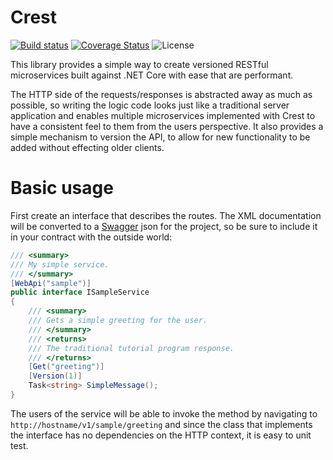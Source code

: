 # Crest

[![Build status](https://ci.appveyor.com/api/projects/status/spal08yea33stdlw/branch/master?svg=true)](https://ci.appveyor.com/project/samcragg/crest/branch/master) [![Coverage Status](https://coveralls.io/repos/github/samcragg/Crest/badge.svg?branch=master)](https://coveralls.io/github/samcragg/Crest?branch=master) ![License](https://img.shields.io/github/license/samcragg/crest.svg)

This library provides a simple way to create versioned RESTful microservices
built against .NET Core with ease that are performant.

The HTTP side of the requests/responses is abstracted away as much as possible,
so writing the logic code looks just like a traditional server application and
enables multiple microservices implemented with Crest to have a consistent
feel to them from the users perspective. It also provides a simple mechanism to
version the API, to allow for new functionality to be added without effecting
older clients.

# Basic usage

First create an interface that describes the routes. The XML documentation will
be converted to a [Swagger](http://swagger.io/) json for the project, so be
sure to include it in your contract with the outside world:

```C#
/// <summary>
/// My simple service.
/// </summary>
[WebApi("sample")]
public interface ISampleService
{
    /// <summary>
    /// Gets a simple greeting for the user.
    /// </summary>
    /// <returns>
    /// The traditional tutorial program response.
    /// </returns>
    [Get("greeting")]
    [Version(1)]
    Task<string> SimpleMessage();
}
```

The users of the service will be able to invoke the method by navigating to
`http://hostname/v1/sample/greeting` and since the class that implements the
interface has no dependencies on the HTTP context, it is easy to unit test.
